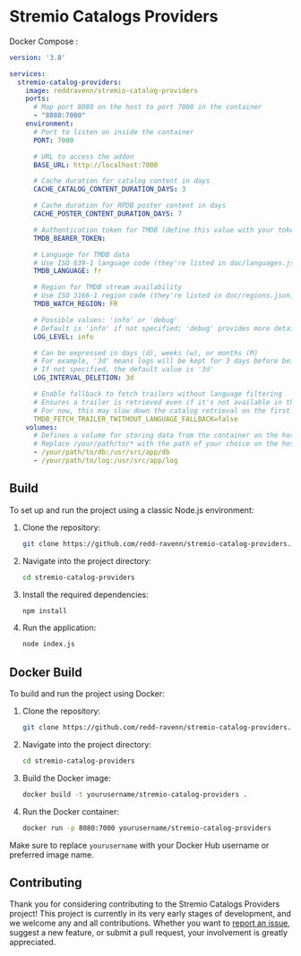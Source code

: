 # Stremio Catalogs Providers

Docker Compose : 

```yaml
version: '3.8'

services:
  stremio-catalog-providers:
    image: reddravenn/stremio-catalog-providers
    ports:
      # Map port 8080 on the host to port 7000 in the container
      - "8080:7000"
    environment:
      # Port to listen on inside the container
      PORT: 7000

      # URL to access the addon
      BASE_URL: http://localhost:7000

      # Cache duration for catalog content in days
      CACHE_CATALOG_CONTENT_DURATION_DAYS: 3

      # Cache duration for RPDB poster content in days
      CACHE_POSTER_CONTENT_DURATION_DAYS: 7

      # Authentication token for TMDB (define this value with your token, not api key, if you want to enable public instance, can be blank but user must define own api key)
      TMDB_BEARER_TOKEN:

      # Language for TMDB data
      # Use ISO 639-1 language code (they're listed in doc/languages.json)
      TMDB_LANGUAGE: fr

      # Region for TMDB stream availability
      # Use ISO 3166-1 region code (they're listed in doc/regions.json)
      TMDB_WATCH_REGION: FR

      # Possible values: 'info' or 'debug'
      # Default is 'info' if not specified; 'debug' provides more detailed logs
      LOG_LEVEL: info

      # Can be expressed in days (d), weeks (w), or months (M)
      # For example, '3d' means logs will be kept for 3 days before being deleted
      # If not specified, the default value is '3d'
      LOG_INTERVAL_DELETION: 3d

      # Enable fallback to fetch trailers without language filtering
      # Ensures a trailer is retrieved even if it's not available in the specified language
      # For now, this may slow down the catalog retrieval on the first request
      TMDB_FETCH_TRAILER_TWITHOUT_LANGUAGE_FALLBACK=false
    volumes:
      # Defines a volume for storing data from the container on the host.
      # Replace /your/path/to/* with the path of your choice on the host where you want to store the data.
      - /your/path/to/db:/usr/src/app/db
      - /your/path/to/log:/usr/src/app/log
```

## Build

To set up and run the project using a classic Node.js environment:

1. Clone the repository:
    ```bash
    git clone https://github.com/redd-ravenn/stremio-catalog-providers.git
    ```

2. Navigate into the project directory:
    ```bash
    cd stremio-catalog-providers
    ```

3. Install the required dependencies:
    ```bash
    npm install
    ```

4. Run the application:
    ```bash
    node index.js
    ```

## Docker Build

To build and run the project using Docker:

1. Clone the repository:
    ```bash
    git clone https://github.com/redd-ravenn/stremio-catalog-providers.git
    ```

2. Navigate into the project directory:
    ```bash
    cd stremio-catalog-providers
    ```

3. Build the Docker image:
    ```bash
    docker build -t yourusername/stremio-catalog-providers .
    ```

4. Run the Docker container:
    ```bash
    docker run -p 8080:7000 yourusername/stremio-catalog-providers
    ```

Make sure to replace `yourusername` with your Docker Hub username or preferred image name.

## Contributing
Thank you for considering contributing to the Stremio Catalogs Providers project! This project is currently in its very early stages of development, and we welcome any and all contributions. Whether you want to [report an issue](https://github.com/redd-ravenn/stremio-catalog-providers/issues), suggest a new feature, or submit a pull request, your involvement is greatly appreciated.

